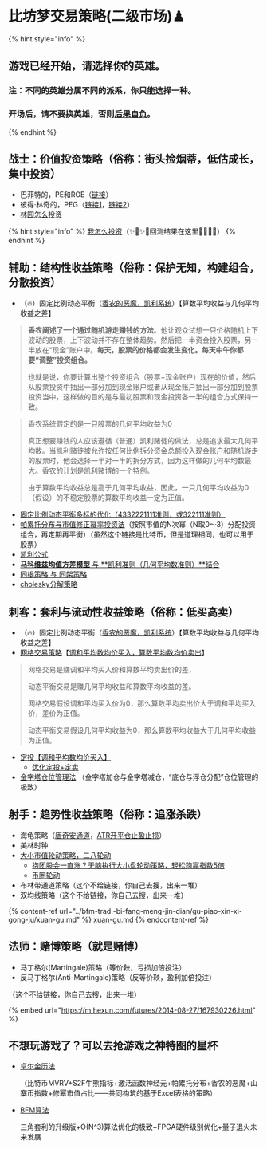 # 比坊梦交易策略(二级市场)♟

{% hint style="info" %}
## 游戏已经开始，请选择你的英雄。

### 注：不同的英雄分属不同的派系，你只能选择一种。

### 开场后，请不要换英雄，否则[后果自负](https://www.bilibili.com/video/BV1hJ411G7jN)。
{% endhint %}

## 战士：价值投资策略（俗称：街头捡烟蒂，低估成长，集中投资）

* 巴菲特的，PE和ROE（[链接](https://xueqiu.com/8287840120/102600210)）
* 彼得·林奇的，PEG（[链接1](https://xueqiu.com/8287840120/83909262)，[链接2](https://xueqiu.com/8287840120/74917276)）
* [林园怎么投资](../bfm-trad.-bi-fang-meng-jin-dian/gu-piao-xin-xi-gong-ju/xuan-gu.md)

{% hint style="info" %}
[我怎么投资](../bfm-trad.-bi-fang-meng-jin-dian/gu-piao-xin-xi-gong-ju/xuan-gu.md)（✨🌟✨🌟回测结果在这里🌟✨🌟✨）
{% endhint %}

## 辅助：结构性收益策略（俗称：保护无知，构建组合，分散投资）

* （🔥）固定比例动态平衡（[香农的恶魔，凯利系统](https://www.sohu.com/a/279180185\_99931606)）【算数平均收益与几何平均收益之差】

> **香农阐述了一个通过随机游走赚钱的方法**。他让观众试想一只价格随机上下波动的股票，上下波动并不存在整体趋势。然后把一半资金投入股票，另一半放在“现金”账户中。**每天，股票的价格都会发生变化。每天中午你都要“调整”投资组合。**
>
> 也就是说，你要计算出整个投资组合（股票+现金账户）现在的价值，然后从股票投资中抽出一部分加到现金账户或者从现金账户抽出一部分加到股票投资当中，这样做的目的是与最初股票和现金投资各一半的组合方式保持一致。

> 香农系统假定的是一只股票的几何平均收益为0
>
> 真正想要赚钱的人应该遵循（普通）凯利赌徒的做法，总是追求最大几何平均数。当凯利赌徒被允许按任何比例拆分资金总额投入现金账户和随机游走的股票时，他会选择一半对一半的拆分方式，因为这样做的几何平均数最大。香农的计划是凯利赌博的一个特例。
>
> 由于算数平均收益总是高于几何平均收益，因此，一只几何平均收益为0（假设）的不稳定股票的算数平均收益一定为正值。

* [固定比例动态平衡多标的优化（4332221111准则，或322111准则）](zi-chan-pei-zhi/the-haab-calendar/zhuo-er-jin-sheng-ji-6-cang-wei-dan-yuan.md)
* [帕累托分布与市值修正幂率投资法](zi-chan-pei-zhi/the-tzolkin-calendar/zhuo-er-jin-sheng-ji-10-shi-zhan-mi-xiu.md)（按照市值的N次幂（N取0～3）分配投资组合，再定期再平衡）（虽然这个链接是比特币，但是道理相同，也可以用于股票）
* [凯利公式](https://guhhhhaa.gitbook.io/joinquant/jin-rong-li-lun-zong-jie/zi-chan-pei-zhi)
* [**马科维兹均值方差模型**  与 **凯利准则（几何平均数准则）**结合](https://guhhhhaa.gitbook.io/joinquant/jin-rong-li-lun-zong-jie/zi-chan-pei-zhi)
* [同根策略 与 同架策略](https://guhhhhaa.gitbook.io/joinquant/jin-rong-li-lun-zong-jie/zi-chan-pei-zhi/tong-gen-ce-lve-yu-tong-jia-ce-lve)
* [cholesky分解策略](https://guhhhhaa.gitbook.io/joinquant/jin-rong-li-lun-zong-jie/zi-chan-pei-zhi/ruo-chen-de-ce-lve)

## 刺客：套利与流动性收益策略（俗称：低买高卖）

* （🔥）固定比例动态平衡（[香农的恶魔，凯利系统](https://www.sohu.com/a/279180185\_99931606)）【算数平均收益与几何平均收益之差】
* [网格交易策略](https://guhhhhaa.gitbook.io/joinquant/joinquant/pan-dian-ge-zhong-wang-ge)【[调和平均数均价买入，算数平均数均价卖出](https://guhhhhaa.gitbook.io/joinquant/joinquant/wang-ge-fu-ying-ying-an-die-dan-mai-de-tiao-he-ping-jun-zhang-dan-mai-de-suan-shu-ping-jun-ji-suan)】

> 网格交易是赚调和平均买入价和算数平均卖出价的差，
>
> 动态平衡交易是赚几何平均收益和算数平均收益的差。
>
> 网格交易假设调和平均买入价为0，那么算数平均卖出价大于调和平均买入价，差价为正值。
>
> 动态平衡交易假设几何平均收益为0，那么算数平均收益大于几何平均收益为正值。

* [定投【调和平均数均价买入】](https://m.sohu.com/a/372948519\_120052323)
  * [优化定投+定卖](https://mp.weixin.qq.com/s?\__biz=MzI5ODY5MTQwMA==\&mid=2247488396\&idx=1\&sn=418d4ffe5504c9d67356fa145dcadeb9\&scene=21#wechat_redirect)
* [金字塔仓位管理法](https://guhhhhaa.gitbook.io/joinquant/jin-rong-li-lun-zong-jie/zi-chan-pei-zhi/jin-zi-ta-cang-wei-guan-li-fa) （金字塔加仓与金字塔减仓，“底仓与浮仓分配”仓位管理的极致）

## 射手：趋势性收益策略（俗称：追涨杀跌）

* 海龟策略（[唐奇安通道](https://www.zhihu.com/zvideo/1386620312193126400)，[ATR开平仓止盈止损](https://www.zhihu.com/zvideo/1408466616892313601)）
* 美林时钟
* [大小市值轮动策略，二八轮动](http://www.360doc.cn/mip/554655681.html)
  * [抱团股会一直涨？无脑执行大小盘轮动策略，轻松跑赢指数5倍](https://mp.weixin.qq.com/s?\__biz=MzI5ODY5MTQwMA==\&mid=2247488496\&idx=1\&sn=05754fa8f993b802eaf5d0592496a0c7\&scene=21#wechat_redirect)
  * [币圈轮动](https://mp.weixin.qq.com/s?\__biz=MzI5ODY5MTQwMA==\&mid=2247488576\&idx=1\&sn=015e9165bd427048214359cb4403889c\&chksm=eca0aa67dbd72371f4915c9e1e100825c7744d81e59292e464b0e1e067dfdd2d346cd0a07d87\&scene=178\&cur_album_id=1823729338689585161#rd)
* 布林带通道策略（这个不给链接，你自己去搜，出来一堆）
* 双均线策略（这个不给链接，你自己去搜，出来一堆）

{% content-ref url="../bfm-trad.-bi-fang-meng-jin-dian/gu-piao-xin-xi-gong-ju/xuan-gu.md" %}
[xuan-gu.md](../bfm-trad.-bi-fang-meng-jin-dian/gu-piao-xin-xi-gong-ju/xuan-gu.md)
{% endcontent-ref %}

## 法师：赌博策略（就是赌博）

* 马丁格尔(Martingale)策略（等价鞅，亏损加倍投注）
* 反马丁格尔(Anti-Martingale)策略（反等价鞅，盈利加倍投注）

（这个不给链接，你自己去搜，出来一堆）

{% embed url="https://m.hexun.com/futures/2014-08-27/167930226.html" %}

## 不想玩游戏了？可以去抢游戏之神特图的星杯

*   [卓尔金历法](zi-chan-pei-zhi/the-tzolkin-calendar/)

    （比特币MVRV+S2F牛熊指标+激活函数神经元+帕累托分布+香农的恶魔+山寨币指数+修幂市值占比——共同构筑的基于Excel表格的策略）
*   [BFM算法](../bfm-rins.-bi-fang-meng-ke-xue-yan-jiu-yuan/what-is-bfm-al/)

    三角套利的升级版+O(N^3)算法优化的极致+FPGA硬件级别优化+量子退火未来发展
